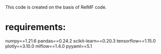 This code is created on the basis of RelMF code. 

# requirements: 
numpy==1.21.6
pandas==0.24.2
scikit-learn==0.20.3
tensorflow==1.15.0
plotly==3.10.0
mlflow==1.4.0
pyyaml==5.1
